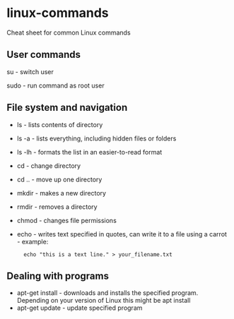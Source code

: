 # linux-commands
Cheat sheet for common Linux commands

## User commands

su - switch user

sudo - run command as root user

## File system and navigation

- ls - lists contents of directory
- ls -a - lists everything, including hidden files or folders
- ls -lh - formats the list in an easier-to-read format
- cd - change directory
- cd .. - move up one directory
- mkdir - makes a new directory
- rmdir - removes a directory
- chmod - changes file permissions
- echo - writes text specified in quotes, can write it to a file using a carrot - example: 

        echo "this is a text line." > your_filename.txt

## Dealing with programs

- apt-get install - downloads and installs the specified program. Depending on your version of Linux this might be apt install
- apt-get update - update specified program
